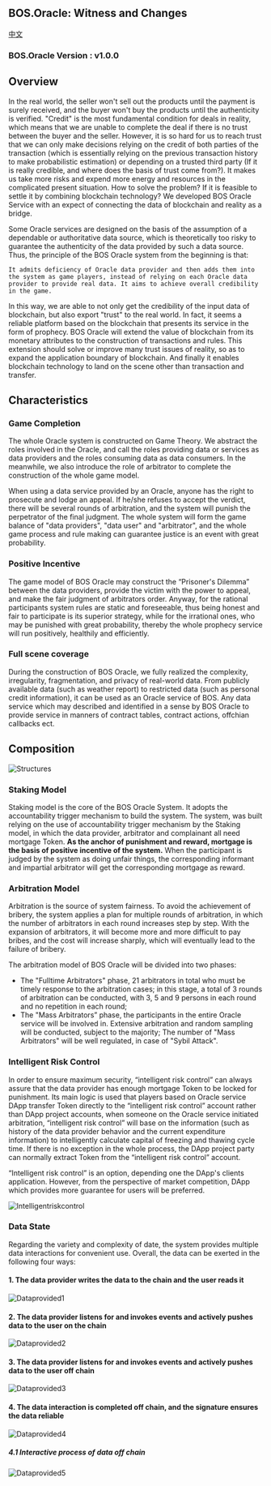 BOS.Oracle: Witness and Changes
----------

[中文](./README_CN.md)

### BOS.Oracle Version : v1.0.0

## Overview

In the real world, the seller won't sell out the products until the payment is surely received, and the buyer won't buy the products until the authenticity is verified. "Credit" is the most fundamental condition for deals in reality, which means that we are unable to complete the deal if there is no trust between the buyer and the seller. However, it is so hard for us to reach trust that we can only make decisions relying on the credit of both parties of the transaction (which is essentially relying on the previous transaction history to make probabilistic estimation) or depending on a trusted third party (If it is really credible, and where does the basis of trust come from?). It makes us take more risks and expend more energy and resources in the complicated present situation. How to solve the problem? If it is feasible to settle it by combining blockchain technology? We developed BOS Oracle Service with an expect of connecting the data of blockchain and reality as a bridge.

Some Oracle services are designed on the basis of the assumption of a dependable or authoritative data source, which is theoretically too risky to guarantee the authenticity of the data provided by such a data source. Thus, the principle of the BOS Oracle system from the beginning is that:

    It admits deficiency of Oracle data provider and then adds them into the system as game players, instead of relying on each Oracle data provider to provide real data. It aims to achieve overall credibility in the game.

In this way, we are able to not only get the credibility of the input data of blockchain, but also export "trust" to the real world. In fact, it seems a reliable platform based on the blockchain that presents its service in the form of prophecy. BOS Oracle will extend the value of blockchain from its monetary attributes to the construction of transactions and rules. This extension should solve or improve many trust issues of reality, so as to expand the application boundary of blockchain. And finally it enables blockchain technology to land on the scene other than transaction and transfer. 

## Characteristics
### Game Completion

The whole Oracle system is constructed on Game Theory. We abstract the roles involved in the Oracle, and call the roles providing data or services as data providers and the roles consuming data as data consumers. In the meanwhile, we also introduce the role of arbitrator to complete the construction of the whole game model.

When using a data service provided by an Oracle, anyone has the right to prosecute and lodge an appeal. If he/she refuses to accept the verdict, there will be several rounds of arbitration, and the system will punish the perpetrator of the final judgment. The whole system will form the game balance of "data providers", "data user" and "arbitrator", and the whole game process and rule making can guarantee justice is an event with great probability.

### Positive Incentive

The game model of BOS Oracle may construct the “Prisoner's Dilemma” between the data providers, provide the victim with the power to appeal, and make the fair judgment of arbitrators order. Anyway, for the rational participants system rules are static and foreseeable, thus being honest and fair to participate is its superior strategy, while for the irrational ones, who may be punished with great probability, thereby the whole prophecy service will run positively, healthily and efficiently.

### Full scene coverage

During the construction of BOS Oracle, we fully realized the complexity, irregularity, fragmentation, and privacy of real-world data. From publicly available data (such as weather report) to restricted data (such as personal credit information), it can be used as an Oracle service of BOS. Any data service which may described and identified in a sense by BOS Oracle to provide service in manners of contract tables, contract actions, offchian callbacks ect.

## Composition

![Structures](https://raw.githubusercontent.com/boscore/Documentation/master/imgs/oralce/bosoracle_structure.png)

### Staking Model

Staking model is the core of the BOS Oracle System. It adopts the accountability trigger mechanism to build the system. The system, was built relying on the use of accountability trigger mechanism by the Staking model, in which the data provider, arbitrator and complainant all need mortgage Token. **As the anchor of punishment and reward, mortgage is the basis of positive incentive of the system.** When the participant is judged by the system as doing unfair things, the corresponding informant and impartial arbitrator will get the corresponding mortgage as reward.

### Arbitration Model

Arbitration is the source of system fairness. To avoid the achievement of bribery, the system applies a plan for multiple rounds of arbitration, in which the number of arbitrators in each round increases step by step. With the expansion of arbitrators, it will become more and more difficult to pay bribes, and the cost will increase sharply, which will eventually lead to the failure of bribery. 

The arbitration model of BOS Oracle will be divided into two phases:

- The "Fulltime Arbitrators" phase, 21 arbitrators in total who must be timely response to the arbitration cases; in this stage, a total of 3 rounds of arbitration can be conducted, with 3, 5 and 9 persons in each round and no repetition in each round;
- The "Mass Arbitrators” phase, the participants in the entire Oracle service will be involved in. Extensive arbitration and random sampling will be conducted, subject to the majority; The number of "Mass Arbitrators" will be well regulated, in case of "Sybil Attack".

### Intelligent Risk Control

In order to ensure maximum security, “intelligent risk control” can always assure that the data provider has enough mortgage Token to be locked for punishment. Its main logic is used that players based on Oracle service DApp transfer Token directly to the “intelligent risk control” account rather than DApp project accounts, when someone on the Oracle service initiated arbitration, “intelligent risk control” will base on the information (such as history of the data provider behavior and the current expenditure information) to intelligently calculate capital of freezing and thawing cycle time. If there is no exception in the whole process, the DApp project party can normally extract Token from the “intelligent risk control” account.

“Intelligent risk control” is an option, depending one the DApp's clients application. However, from the perspective of market competition, DApp which provides more guarantee for users will be preferred.

![Intelligentriskcontrol](https://raw.githubusercontent.com/boscore/Documentation/master/imgs/oralce/bosoracle_risk_control.png)  


### Data State
Regarding the variety and complexity of date, the system provides multiple data interactions for convenient use. Overall, the data can be exerted in the following four ways:

#### 1. The data provider writes the data to the chain and the user reads it

![Dataprovided1](https://raw.githubusercontent.com/boscore/Documentation/master/imgs/oralce/bosoracle_df_table.jpg)  

#### 2. The data provider listens for and invokes events and actively pushes data to the user on the chain

![Dataprovided2](https://raw.githubusercontent.com/boscore/Documentation/master/imgs/oralce/bosoracle_df_listen_table.jpg)  

#### 3. The data provider listens for and invokes events and actively pushes data to the user off chain

![Dataprovided3](https://raw.githubusercontent.com/boscore/Documentation/master/imgs/oralce/bosoracle_df_listen_offchain.png)  

#### 4. The data interaction is completed off chain, and the signature ensures the data reliable

![Dataprovided4](https://raw.githubusercontent.com/boscore/Documentation/master/imgs/oralce/bosoracle_df_offchain1.jpg)  

##### 4.1 Interactive process of data off chain

![Dataprovided5](https://raw.githubusercontent.com/boscore/Documentation/master/imgs/oralce/bosoracle_df_offchain_detail.png)  
